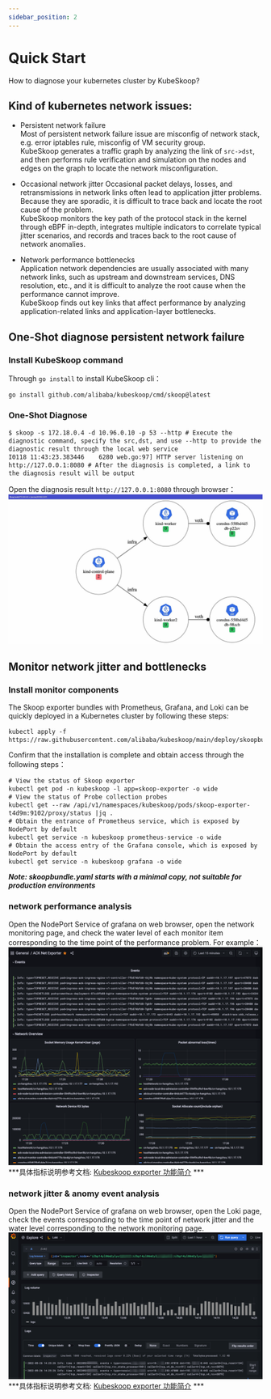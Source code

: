 ```yaml
---
sidebar_position: 2
---
```


# Quick Start
How to diagnose your kubernetes cluster by KubeSkoop?

## Kind of kubernetes network issues:
* Persistent network failure  
  Most of persistent network failure issue are misconfig of network stack, e.g. error iptables rule, misconfig of VM security group.  
  KubeSkoop generates a traffic graph by analyzing the link of `src->dst`, and then performs rule verification and simulation on the nodes and edges on the graph to locate the network misconfiguration.

* Occasional network jitter
  Occasional packet delays, losses, and retransmissions in network links often lead to application jitter problems. Because they are sporadic, it is difficult to trace back and locate the root cause of the problem.  
  KubeSkoop monitors the key path of the protocol stack in the kernel through eBPF in-depth, integrates multiple indicators to correlate typical jitter scenarios, and records and traces back to the root cause of network anomalies.

* Network performance bottlenecks  
  Application network dependencies are usually associated with many network links, such as upstream and downstream services, DNS resolution, etc., and it is difficult to analyze the root cause when the performance cannot improve.  
  KubeSkoop finds out key links that affect performance by analyzing application-related links and application-layer bottlenecks.

## One-Shot diagnose persistent network failure
### Install KubeSkoop command
Through `go install` to install KubeSkoop cli：
```
go install github.com/alibaba/kubeskoop/cmd/skoop@latest
```
### One-Shot Diagnose
```shell
$ skoop -s 172.18.0.4 -d 10.96.0.10 -p 53 --http # Execute the diagnostic command, specify the src,dst, and use --http to provide the diagnostic result through the local web service
I0118 11:43:23.383446    6280 web.go:97] HTTP server listening on http://127.0.0.1:8080 # After the diagnosis is completed, a link to the diagnosis result will be output
```
Open the diagnosis result `http://127.0.0.1:8080` through browser：
![diagnose_web](/img/doc/intro_diagnose_web.jpg)

## Monitor network jitter and bottlenecks
### Install monitor components
The Skoop exporter bundles with Prometheus, Grafana, and Loki
can be quickly deployed in a Kubernetes cluster by following these steps:
```shell
kubectl apply -f https://raw.githubusercontent.com/alibaba/kubeskoop/main/deploy/skoopbundle.yaml
```
Confirm that the installation is complete and obtain access through the following steps：
```shell
# View the status of Skoop exporter
kubectl get pod -n kubeskoop -l app=skoop-exporter -o wide
# View the status of Probe collection probes
kubectl get --raw /api/v1/namespaces/kubeskoop/pods/skoop-exporter-t4d9m:9102/proxy/status |jq .
# Obtain the entrance of Prometheus service, which is exposed by NodePort by default
kubectl get service -n kubeskoop prometheus-service -o wide
# Obtain the access entry of the Grafana console, which is exposed by NodePort by default
kubectl get service -n kubeskoop grafana -o wide
```
***Note: skoopbundle.yaml starts with a minimal copy, not suitable for production environments***

### network performance analysis
Open the NodePort Service of grafana on web browser, open the network monitoring page,
and check the water level of each monitor item corresponding to the time point of the performance problem. For example：  
![grafana_performance](/img/dashboard.png)  
***具体指标说明参考文档: [Kubeskoop exporter 功能简介](guide/exporter/exporter-description.md) ***

### network jitter & anomy event analysis
Open the NodePort Service of grafana on web browser, open the Loki page,
check the events corresponding to the time point of network jitter and the water level corresponding to the network monitoring page.
![grafana_performance](/img/loki_tracing.png)  
***具体指标说明参考文档: [Kubeskoop exporter 功能简介](guide/exporter/exporter-description.md) ***

